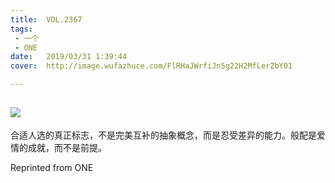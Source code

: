 ```yaml
---
title:	VOL.2367
tags:
 - 一个
 - ONE
date:	2019/03/31 1:39:44
cover:	http://image.wufazhuce.com/FlRHaJWrfiJn5g22H2MfLerZbY01

---
```

![](http://image.wufazhuce.com/FlRHaJWrfiJn5g22H2MfLerZbY01)
---

合适人选的真正标志，不是完美互补的抽象概念，而是忍受差异的能力。般配是爱情的成就，而不是前提。
 
Reprinted from ONE
